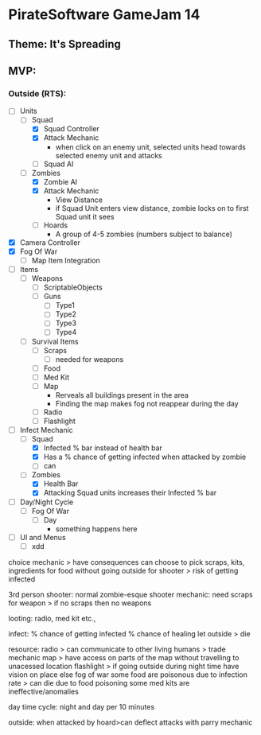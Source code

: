 # PirateSoftware GameJam 14
## Theme: It's Spreading

## MVP:
### Outside (RTS):
- [ ] Units
    - [ ] Squad
        - [x] Squad Controller
        - [x] Attack Mechanic
            - when click on an enemy unit, selected units head towards selected enemy unit and attacks
        - [ ] Squad AI
    - [ ] Zombies
        - [x] Zombie AI
        - [x] Attack Mechanic
            - View Distance
            - if Squad Unit enters view distance, zombie locks on to first Squad unit it sees
        - [ ] Hoards
            - A group of 4-5 zombies (numbers subject to balance)

- [x] Camera Controller
- [x] Fog Of War
    - [ ] Map Item Integration

- [ ] Items
    - [ ] Weapons
        - [ ] ScriptableObjects
        - [ ] Guns
            - [ ] Type1
            - [ ] Type2
            - [ ] Type3
            - [ ] Type4
    - [ ] Survival Items
        - [ ] Scraps
            - [ ] needed for weapons
        - [ ] Food
        - [ ] Med Kit
        - [ ] Map
            - Rerveals all buildings present in the area
            - Finding the map makes fog not reappear during the day
        - [ ] Radio
        - [ ] Flashlight

- [ ] Infect Mechanic
    - [ ] Squad
        - [x] Infected % bar instead of health bar
        - [x] Has a % chance of getting infected when attacked by zombie
        - [ ] can
    - [ ] Zombies
        - [x] Health Bar
        - [x] Attacking Squad units increases their Infected % bar

- [ ] Day/Night Cycle
    - [ ] Fog Of War
        - [ ] Day
            - something happens here

- [ ] UI and Menus
    - [ ] xdd

choice mechanic > have consequences
can choose to pick scraps, kits, ingredients for food without going outside for shooter > risk of getting infected

3rd person shooter:
normal zombie-esque shooter
mechanic: need scraps for weapon > if no scraps then no weapons

looting:
radio, med kit etc.,

infect:
% chance of getting infected
% chance of healing
let outside > die

resource:
radio > can communicate to other living humans > trade mechanic
map > have access on parts of the map without travelling to unacessed location
flashlight > if going outside during night time have vision on place else fog of war
some food are poisonous due to infection rate > can die due to food poisoning
some med kits are ineffective/anomalies

day time cycle: night and day per 10 minutes

outside:
when attacked by hoard>can deflect attacks with parry mechanic


